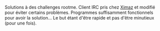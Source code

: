 Solutions à des challenges rootme.
Client IRC pris chez [Ximaz](https://github.com/Ximaz/root-me_irc_client) et modifié pour éviter certains problèmes.
Programmes suffisamment fonctionnels pour avoir la solution... Le but étant d'être rapide et pas d'être minutieux (pour une fois).